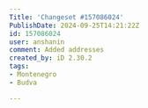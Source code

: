 ```yaml
---
Title: 'Changeset #157086024'
PublishDate: 2024-09-25T14:21:22Z
id: 157086024
user: anshanin
comment: Added addresses
created_by: iD 2.30.2
tags:
- Montenegro
- Budva

---
```

